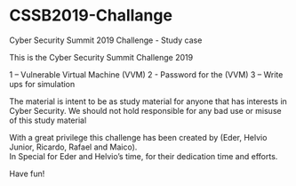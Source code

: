 # CSSB2019-Challange
Cyber Security Summit 2019 Challenge - Study case

This is the Cyber Security Summit Challenge 2019

1 – Vulnerable Virtual Machine (VVM)
2 - Password for the (VVM)
3 – Write ups for simulation

The material is intent to be as study material for anyone that has interests in Cyber Security.
We should not hold responsible for any bad use or misuse of this study material

With a great privilege this challenge has been created by (Eder, Helvio Junior, Ricardo, Rafael and Maico).  
In Special for Eder and Helvio’s time, for their dedication time and efforts.

Have fun!

